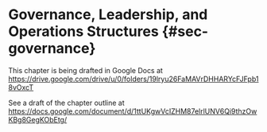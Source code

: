 # Governance, Leadership, and Operations Structures {#sec-governance}

This chapter is being drafted in Google Docs at
<https://drive.google.com/drive/u/0/folders/19lryu26FaMAVrDHHARYcFJFpb18vOxcT>

See a draft of the chapter outline at
<https://docs.google.com/document/d/1ttUKgwVcIZHM87elrlUNV6Qi9thzOwKBg8GegKObEtg/>
